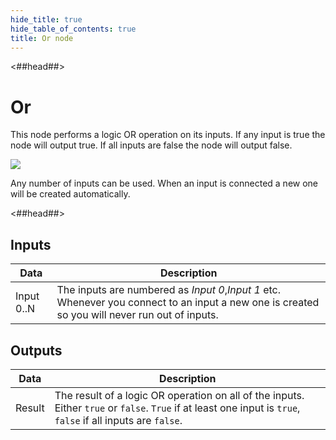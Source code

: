 ```yaml
---
hide_title: true
hide_table_of_contents: true
title: Or node
---
```


<##head##>

# Or

This node performs a logic OR operation on its inputs. If any input is <span className="ndl-data">true</span> the node will output <span className="ndl-data">true</span>. If all inputs are <span className="ndl-data">false</span> the node will output <span className="ndl-data">false</span>.

<div className="ndl-image-with-background l">

![](/nodes/logic/or/or_node.png)

</div>

Any number of inputs can be used. When an input is connected a new one will be created automatically.

<##head##>

## Inputs

| Data                                         | Description                                                                                                                                    |
| -------------------------------------------- | ---------------------------------------------------------------------------------------------------------------------------------------------- |
| <span className="ndl-data">Input 0..N</span> | The inputs are numbered as _Input 0_,_Input 1_ etc. Whenever you connect to an input a new one is created so you will never run out of inputs. |

## Outputs

| Data                                     | Description                                                                                                                                                   |
| ---------------------------------------- | ------------------------------------------------------------------------------------------------------------------------------------------------------------- |
| <span className="ndl-data">Result</span> | The result of a logic OR operation on all of the inputs. Either `true` or `false`. `True` if at least one input is `true`, `false` if all inputs are `false`. |
